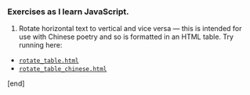 ### Exercises as I learn JavaScript. 

 1. Rotate horizontal text to vertical and vice versa — this is intended for use with Chinese poetry and so is formatted in an HTML table. Try running here:
  * [`rotate_table.html`](http://htmlpreview.github.com/?https://github.com/brannerchinese/JsPlay/blob/master/rotate_table.html)
  * [`rotate_table_chinese.html`](http://htmlpreview.github.com/?https://github.com/brannerchinese/JsPlay/blob/master/rotate_table_chinese.html)

[end]
